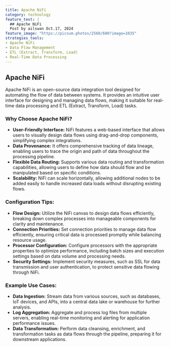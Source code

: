 ```yaml
---
title: Apache NiFi
category: technology
feature_text: |
  ## Apache NiFi
  Post by ailswan Oct.17, 2024
feature_image: "https://picsum.photos/2560/600?image=1035"
strategies_tools:
- Apache NiFi
- Data Flow Management
- ETL (Extract, Transform, Load)
- Real-Time Data Processing
---
```

## Apache NiFi
Apache NiFi is an open-source data integration tool designed for automating the flow of data between systems. It provides an intuitive user interface for designing and managing data flows, making it suitable for real-time data processing and ETL (Extract, Transform, Load) tasks.

### Why Choose Apache NiFi?
- **User-Friendly Interface:** NiFi features a web-based interface that allows users to visually design data flows using drag-and-drop components, simplifying complex integrations.
- **Data Provenance:** It offers comprehensive tracking of data lineage, enabling users to trace the origin and path of data throughout the processing pipeline.
- **Flexible Data Routing:** Supports various data routing and transformation capabilities, allowing users to define how data should flow and be manipulated based on specific conditions.
- **Scalability:** NiFi can scale horizontally, allowing additional nodes to be added easily to handle increased data loads without disrupting existing flows.

### Configuration Tips:
- **Flow Design:** Utilize the NiFi canvas to design data flows efficiently, breaking down complex processes into manageable components for clarity and maintenance.
- **Connection Priorities:** Set connection priorities to manage data flow efficiently, ensuring critical data is processed promptly while balancing resource usage.
- **Processor Configuration:** Configure processors with the appropriate properties to optimize performance, including batch sizes and execution settings based on data volume and processing needs.
- **Security Settings:** Implement security measures, such as SSL for data transmission and user authentication, to protect sensitive data flowing through NiFi.

### Example Use Cases:
- **Data Ingestion:** Stream data from various sources, such as databases, IoT devices, and APIs, into a central data lake or warehouse for further analysis.
- **Log Aggregation:** Aggregate and process log files from multiple servers, enabling real-time monitoring and alerting for application performance issues.
- **Data Transformation:** Perform data cleansing, enrichment, and transformation tasks as data flows through the pipeline, preparing it for downstream applications.

